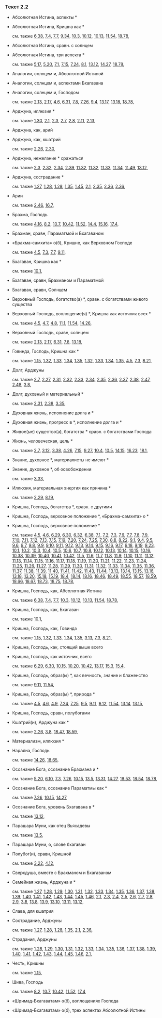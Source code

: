 ### Текст 2.2
	
- Абсолютная Истина, аспекты \*

	
- Абсолютная Истина, Кришна как \*

	см. также  [6.38](../06/0638.md),  [7.4](../07/0704.md),  [7.7](../07/0707.md),  [9.34](../09/0934.md),  [10.3](../10/1003.md),  [10.12](../10/1012.md),  [10.13](../10/1013.md),  [11.54](../11/1154.md),  [18.78](../18/1878.md), 
	
- Абсолютная Истина, сравн. с солнцем

	
- Абсолютная Истина, три аспекта \*

	см. также  [5.17](../05/0517.md),  [5.20](../05/0520.md),  [7.1](../07/0701.md),  [7.15](../07/0715.md),  [7.24](../07/0724.md),  [8.1](../08/0801.md),  [13.12](../13/1312.md),  [14.27](../14/1427.md),  [18.78](../18/1878.md), 
	
- Аналогии, солнцем и, Абсолютной Истиной

	
- Аналогии, солнцем и, аспектами Бхагавана

	
- Аналогии, солнцем и, Господом

	см. также  [2.13](../02/0213.md),  [2.17](../02/0217.md),  [4.6](../04/0406.md),  [6.31](../06/0631.md),  [7.8](../07/0708.md),  [7.26](../07/0726.md),  [9.4](../09/0904.md),  [13.17](../13/1317.md),  [13.18](../13/1318.md),  [18.78](../18/1878.md), 
	
- Арджуна, иллюзия \*

	см. также  [1.30](../01/0130.md),  [2.1](../02/0201.md),  [2.3](../02/0203.md),  [2.7](../02/0207.md),  [2.8](../02/0208.md),  [2.11](../02/0211.md),  [2.13](../02/0213.md), 
	
- Арджуна, как, арий

	
- Арджуна, как, кшатрий

	см. также  [2.26](../02/0226.md),  [2.30](../02/0230.md), 
	
- Арджуна, нежелание \* сражаться

	см. также  [2.3](../02/0203.md),  [2.32](../02/0232.md),  [2.34](../02/0234.md),  [2.39](../02/0239.md),  [11.32](../11/1132.md),  [11.32](../11/1132.md),  [11.33](../11/1133.md),  [11.34](../11/1134.md),  [11.49](../11/1149.md),  [13.12](../13/1312.md), 
	
- Арджуна, сострадание \*

	см. также  [1.27](../01/0127.md),  [1.28](../01/0128.md),  [1.28](../01/0128.md),  [1.35](../01/0135.md),  [1.45](../01/0145.md),  [2.1](../02/0201.md),  [2.35](../02/0235.md),  [2.36](../02/0236.md),  [2.36](../02/0236.md), 
	
- Арии

	см. также  [2.46](../02/0246.md),  [16.7](../16/1607.md), 
	
- Брахма, Господь

	см. также  [4.16](../04/0416.md),  [8.2](../08/0802.md),  [10.7](../10/1007.md),  [10.42](../10/1042.md),  [11.52](../11/1152.md),  [14.4](../14/1404.md),  [15.16](../15/1516.md),  [17.4](../17/1704.md), 
	
- Брахман, сравн, Параматмой и Бхагаваном

	
- «Брахма-самхита» о(б), Кришне, как Верховном Господе

	см. также  [4.5](../04/0405.md),  [7.3](../07/0703.md),  [7.7](../07/0707.md),  [9.11](../09/0911.md), 
	
- Бхагаван, Кришна как \*

	см. также  [10.1](../10/1001.md), 
	
- Бхагаван, сравн, Брахманом и Параматмой

	
- Бхагаван, сравн, Солнцем

	
- Верховный Господь, богатство(а) \*, сравн. с богатствами живого существа

	
- Верховный Господь, воплощение(я) \*, Кришна как источник всех \*

	см. также  [4.5](../04/0405.md),  [4.7](../04/0407.md),  [4.8](../04/0408.md),  [11.1](../11/1101.md),  [11.54](../11/1154.md),  [14.26](../14/1426.md), 
	
- Верховный Господь, сравн, солнцем

	см. также  [2.13](../02/0213.md),  [2.17](../02/0217.md),  [6.31](../06/0631.md),  [7.8](../07/0708.md),  [13.18](../13/1318.md), 
	
- Говинда, Господь, Кришна как \*

	см. также  [1.15](../01/0115.md),  [1.32](../01/0132.md),  [1.33](../01/0133.md),  [1.34](../01/0134.md),  [1.35](../01/0135.md),  [1.32](../01/0132.md),  [1.33](../01/0133.md),  [1.34](../01/0134.md),  [1.35](../01/0135.md),  [4.5](../04/0405.md),  [7.3](../07/0703.md),  [8.21](../08/0821.md), 
	
- Долг, Арджуны

	см. также  [2.7](../02/0207.md),  [2.27](../02/0227.md),  [2.31](../02/0231.md),  [2.32](../02/0232.md),  [2.33](../02/0233.md),  [2.34](../02/0234.md),  [2.35](../02/0235.md),  [2.36](../02/0236.md),  [2.37](../02/0237.md),  [2.38](../02/0238.md),  [2.47](../02/0247.md),  [2.48](../02/0248.md),  [3.8](../03/0308.md), 
	
- Долг, духовный и материальный \*

	см. также  [2.31](../02/0231.md),  [2.38](../02/0238.md),  [3.35](../03/0335.md), 
	
- Духовная жизнь, исполнение долга и \*

	
- Духовная жизнь, прогресс в \*, исполнение долга и \*

	
- Живое(ые) существо(а), богатства \* сравн. с богатствами Господа

	
- Жизнь, человеческая, цель \*

	см. также  [2.7](../02/0207.md),  [3.12](../03/0312.md),  [3.38](../03/0338.md),  [4.26](../04/0426.md),  [7.15](../07/0715.md),  [9.27](../09/0927.md),  [10.4](../10/1004.md),  [10.5](../10/1005.md),  [14.15](../14/1415.md),  [16.23](../16/1623.md),  [18.1](../18/1801.md), 
	
- Знание, духовное \*, материалисты не имеют \*

	
- Знание, духовное \*, об освобождении

	см. также  [3.33](../03/0333.md), 
	
- Иллюзия, материальная энергия как причина \*

	см. также  [2.29](../02/0229.md),  [8.19](../08/0819.md), 
	
- Кришна, Господь, богатства \*, сравн. с другими

	
- Кришна, Господь, верховное положение \*, «Брахма-самхита» о \*

	
- Кришна, Господь, верховное положение \*

	см. также  [4.5](../04/0405.md),  [4.6](../04/0406.md),  [6.29](../06/0629.md),  [6.30](../06/0630.md),  [6.32](../06/0632.md),  [6.38](../06/0638.md),  [7.1](../07/0701.md),  [7.2](../07/0702.md),  [7.3](../07/0703.md),  [7.6](../07/0706.md),  [7.7](../07/0707.md),  [7.8](../07/0708.md),  [7.9](../07/0709.md),  [7.10](../07/0710.md),  [7.11](../07/0711.md),  [7.12](../07/0712.md),  [7.13](../07/0713.md),  [7.15](../07/0715.md),  [7.19](../07/0719.md),  [7.20](../07/0720.md),  [7.24](../07/0724.md),  [7.25](../07/0725.md),  [7.30](../07/0730.md),  [8.8](../08/0808.md),  [8.22](../08/0822.md),  [9.1](../09/0901.md),  [9.4](../09/0904.md),  [9.5](../09/0905.md),  [9.6](../09/0906.md),  [9.7](../09/0907.md),  [9.8](../09/0908.md),  [9.9](../09/0909.md),  [9.10](../09/0910.md),  [9.11](../09/0911.md),  [9.12](../09/0912.md),  [9.13](../09/0913.md),  [9.14](../09/0914.md),  [9.15](../09/0915.md),  [9.16](../09/0916.md),  [9.17](../09/0917.md),  [9.18](../09/0918.md),  [9.19](../09/0919.md),  [9.23](../09/0923.md),  [10.1](../10/1001.md),  [10.2](../10/1002.md),  [10.3](../10/1003.md),  [10.4](../10/1004.md),  [10.5](../10/1005.md),  [10.6](../10/1006.md),  [10.7](../10/1007.md),  [10.8](../10/1008.md),  [10.12](../10/1012.md),  [10.13](../10/1013.md),  [10.14](../10/1014.md),  [10.15](../10/1015.md),  [10.16](../10/1016.md),  [10.38](../10/1038.md),  [10.39](../10/1039.md),  [10.40](../10/1040.md),  [10.41](../10/1041.md),  [10.42](../10/1042.md),  [11.5](../11/1105.md),  [11.6](../11/1106.md),  [11.7](../11/1107.md),  [11.8](../11/1108.md),  [11.9](../11/1109.md),  [11.10](../11/1110.md),  [11.11](../11/1111.md),  [11.12](../11/1112.md),  [11.13](../11/1113.md),  [11.14](../11/1114.md),  [11.15](../11/1115.md),  [11.16](../11/1116.md),  [11.17](../11/1117.md),  [11.18](../11/1118.md),  [11.19](../11/1119.md),  [11.20](../11/1120.md),  [11.21](../11/1121.md),  [11.22](../11/1122.md),  [11.23](../11/1123.md),  [11.24](../11/1124.md),  [11.25](../11/1125.md),  [11.26](../11/1126.md),  [11.27](../11/1127.md),  [11.28](../11/1128.md),  [11.29](../11/1129.md),  [11.30](../11/1130.md),  [11.31](../11/1131.md),  [11.32](../11/1132.md),  [11.33](../11/1133.md),  [11.34](../11/1134.md),  [11.35](../11/1135.md),  [11.36](../11/1136.md),  [11.37](../11/1137.md),  [11.38](../11/1138.md),  [11.39](../11/1139.md),  [11.40](../11/1140.md),  [11.41](../11/1141.md),  [11.42](../11/1142.md),  [11.43](../11/1143.md),  [11.44](../11/1144.md),  [13.13](../13/1313.md),  [13.14](../13/1314.md),  [13.15](../13/1315.md),  [13.16](../13/1316.md),  [13.18](../13/1318.md),  [13.20](../13/1320.md),  [15.18](../15/1518.md),  [15.19](../15/1519.md),  [18.4](../18/1804.md),  [18.14](../18/1814.md),  [18.16](../18/1816.md),  [18.46](../18/1846.md),  [18.49](../18/1849.md),  [18.55](../18/1855.md),  [18.57](../18/1857.md),  [18.59](../18/1859.md),  [18.66](../18/1866.md),  [18.67](../18/1867.md),  [18.73](../18/1873.md),  [18.75](../18/1875.md),  [18.78](../18/1878.md), 
	
- Кришна, Господь, как, Абсолютная Истина

	см. также  [6.38](../06/0638.md),  [7.4](../07/0704.md),  [7.7](../07/0707.md),  [10.3](../10/1003.md),  [10.12](../10/1012.md),  [10.13](../10/1013.md),  [11.54](../11/1154.md),  [18.78](../18/1878.md), 
	
- Кришна, Господь, как, Бхагаван

	см. также  [10.1](../10/1001.md), 
	
- Кришна, Господь, как, Говинда

	см. также  [1.15](../01/0115.md),  [1.32](../01/0132.md),  [1.33](../01/0133.md),  [1.34](../01/0134.md),  [1.35](../01/0135.md),  [3.13](../03/0313.md),  [7.3](../07/0703.md),  [8.21](../08/0821.md), 
	
- Кришна, Господь, как, стоящий выше всего

	
- Кришна, Господь, как источник, всего

	см. также  [6.29](../06/0629.md),  [6.30](../06/0630.md),  [10.15](../10/1015.md),  [10.20](../10/1020.md),  [10.42](../10/1042.md),  [13.17](../13/1317.md),  [15.3](../15/1503.md),  [15.4](../15/1504.md), 
	
- Кришна, Господь, образ(ы) \*, как вечность, знание и блаженство

	см. также  [9.11](../09/0911.md),  [11.54](../11/1154.md), 
	
- Кришна, Господь, образ(ы) \*, природа \*

	см. также  [4.5](../04/0405.md),  [4.6](../04/0406.md),  [4.9](../04/0409.md),  [7.24](../07/0724.md),  [7.25](../07/0725.md),  [9.5](../09/0905.md),  [9.11](../09/0911.md),  [9.12](../09/0912.md),  [11.54](../11/1154.md),  [13.14](../13/1314.md),  [13.15](../13/1315.md), 
	
- Кришна, Господь, сравн, полубогами

	
- Кшатрий(и), Арджуна как \*

	см. также  [2.26](../02/0226.md),  [3.8](../03/0308.md),  [18.47](../18/1847.md),  [18.59](../18/1859.md), 
	
- Материализм, иллюзия \*

	
- Нараяна, Господь

	см. также  [14.26](../14/1426.md),  [18.65](../18/1865.md), 
	
- Осознание Бога, осознание Брахмана и \*

	см. также  [5.20](../05/0520.md),  [6.10](../06/0610.md),  [7.3](../07/0703.md),  [7.26](../07/0726.md),  [10.15](../10/1015.md),  [13.5](../13/1305.md),  [13.31](../13/1331.md),  [14.27](../14/1427.md),  [18.53](../18/1853.md),  [18.54](../18/1854.md),  [18.78](../18/1878.md), 
	
- Осознание Бога, осознание Параматмы как \*

	см. также  [7.26](../07/0726.md),  [10.15](../10/1015.md),  [14.27](../14/1427.md), 
	
- Осознание Бога, уровень Бхагавана в \*

	см. также  [13.12](../13/1312.md), 
	
- Парашара Муни, как отец Вьясадевы

	см. также  [13.5](../13/1305.md), 
	
- Парашара Муни, о, слове бхагаван

	
- Полубог(и), сравн, Кришной

	см. также  [3.22](../03/0322.md),  [4.12](../04/0412.md), 
	
- Сверхдуша, вместе с Брахманом и Бхагаваном

	
- Семейная жизнь, Арджуна и \*

	см. также  [1.27](../01/0127.md),  [1.28](../01/0128.md),  [1.29](../01/0129.md),  [1.30](../01/0130.md),  [1.31](../01/0131.md),  [1.32](../01/0132.md),  [1.33](../01/0133.md),  [1.34](../01/0134.md),  [1.35](../01/0135.md),  [1.36](../01/0136.md),  [1.37](../01/0137.md),  [1.38](../01/0138.md),  [1.39](../01/0139.md),  [1.40](../01/0140.md),  [1.41](../01/0141.md),  [1.42](../01/0142.md),  [1.43](../01/0143.md),  [1.44](../01/0144.md),  [1.45](../01/0145.md),  [1.46](../01/0146.md),  [2.1](../02/0201.md),  [2.3](../02/0203.md),  [2.4](../02/0204.md),  [2.5](../02/0205.md),  [2.6](../02/0206.md),  [2.7](../02/0207.md),  [2.8](../02/0208.md),  [2.9](../02/0209.md),  [3.8](../03/0308.md),  [13.8](../13/1308.md),  [13.9](../13/1309.md),  [13.10](../13/1310.md),  [13.11](../13/1311.md),  [13.12](../13/1312.md), 
	
- Слава, для кшатрия

	
- Сострадание, Арджуны

	см. также  [1.27](../01/0127.md),  [1.28](../01/0128.md),  [1.28](../01/0128.md),  [1.35](../01/0135.md),  [2.1](../02/0201.md),  [2.36](../02/0236.md), 
	
- Страдания, Арджуны

	см. также  [1.28](../01/0128.md),  [1.29](../01/0129.md),  [1.30](../01/0130.md),  [1.31](../01/0131.md),  [1.32](../01/0132.md),  [1.33](../01/0133.md),  [1.34](../01/0134.md),  [1.35](../01/0135.md),  [1.36](../01/0136.md),  [1.37](../01/0137.md),  [1.38](../01/0138.md),  [1.39](../01/0139.md),  [1.40](../01/0140.md),  [1.41](../01/0141.md),  [1.42](../01/0142.md),  [1.43](../01/0143.md),  [1.44](../01/0144.md),  [1.45](../01/0145.md),  [1.46](../01/0146.md),  [2.1](../02/0201.md), 
	
- Честь, Кришны

	см. также  [1.15](../01/0115.md), 
	
- Шива, Господь

	см. также  [8.2](../08/0802.md),  [10.7](../10/1007.md),  [10.42](../10/1042.md),  [11.52](../11/1152.md),  [17.4](../17/1704.md), 
	
- «Шримад-Бхагаватам» о(б), воплощениях Господа

	
- «Шримад-Бхагаватам» о(б), трех аспектах Абсолютной Истины

